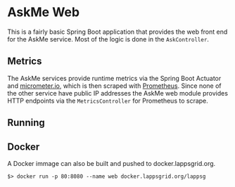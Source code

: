 # AskMe Web

This is a fairly basic Spring Boot application that provides the web front end for the AskMe service.  Most of the logic is done in the `AskController`.

## Metrics

The AskMe services provide runtime metrics via the Spring Boot Actuator and [micrometer.io](https://micrometer.io), which is then scraped with [Prometheus](https://prometheus.io).  Since none of the other service have public IP addresses the AskMe web module provides HTTP endpoints via the `MetricsController` for Prometheus to scrape.

## Running

## Docker

A Docker immage can also be built and pushed to docker.lappsgrid.org.

``` 
$> docker run -p 80:8080 --name web docker.lappsgrid.org/lappsg
```